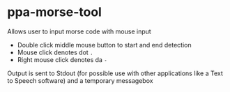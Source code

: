 # ppa-morse-tool

Allows user to input morse code with mouse input

- Double click middle mouse button to start and end detection
- Mouse click denotes dot `.`
- Right mouse click denotes da `-`

Output is sent to Stdout (for possible use with other applications like a Text to Speech software) and a temporary messagebox

